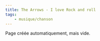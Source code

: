 ```yaml
---
title: The Arrows - I love Rock and roll
tags:
    - musique/chanson
---
```


Page créée automatiquement, mais vide.
